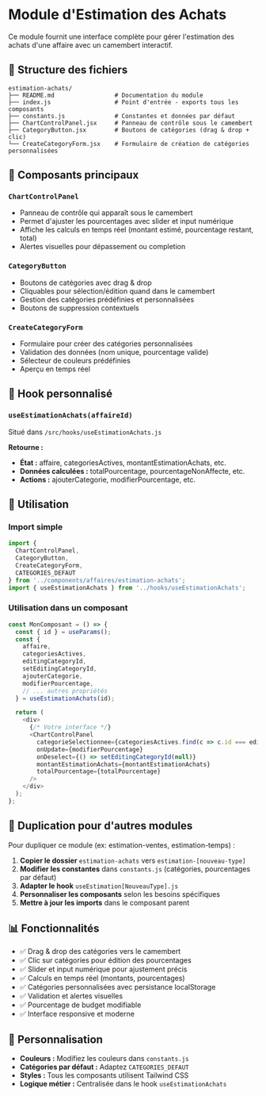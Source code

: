 # Module d'Estimation des Achats

Ce module fournit une interface complète pour gérer l'estimation des achats d'une affaire avec un camembert interactif.

## 📁 Structure des fichiers

```
estimation-achats/
├── README.md                 # Documentation du module
├── index.js                  # Point d'entrée - exports tous les composants
├── constants.js              # Constantes et données par défaut
├── ChartControlPanel.jsx     # Panneau de contrôle sous le camembert
├── CategoryButton.jsx        # Boutons de catégories (drag & drop + clic)
└── CreateCategoryForm.jsx    # Formulaire de création de catégories personnalisées
```

## 🎯 Composants principaux

### `ChartControlPanel`
- Panneau de contrôle qui apparaît sous le camembert
- Permet d'ajuster les pourcentages avec slider et input numérique
- Affiche les calculs en temps réel (montant estimé, pourcentage restant, total)
- Alertes visuelles pour dépassement ou completion

### `CategoryButton`
- Boutons de catégories avec drag & drop
- Cliquables pour sélection/édition quand dans le camembert
- Gestion des catégories prédéfinies et personnalisées
- Boutons de suppression contextuels

### `CreateCategoryForm`
- Formulaire pour créer des catégories personnalisées
- Validation des données (nom unique, pourcentage valide)
- Sélecteur de couleurs prédéfinies
- Aperçu en temps réel

## 🔧 Hook personnalisé

### `useEstimationAchats(affaireId)`
Situé dans `/src/hooks/useEstimationAchats.js`

**Retourne :**
- **État :** affaire, categoriesActives, montantEstimationAchats, etc.
- **Données calculées :** totalPourcentage, pourcentageNonAffecte, etc.
- **Actions :** ajouterCategorie, modifierPourcentage, etc.

## 🚀 Utilisation

### Import simple
```javascript
import { 
  ChartControlPanel, 
  CategoryButton, 
  CreateCategoryForm,
  CATEGORIES_DEFAUT 
} from '../components/affaires/estimation-achats';
import { useEstimationAchats } from '../hooks/useEstimationAchats';
```

### Utilisation dans un composant
```javascript
const MonComposant = () => {
  const { id } = useParams();
  const {
    affaire,
    categoriesActives,
    editingCategoryId,
    setEditingCategoryId,
    ajouterCategorie,
    modifierPourcentage,
    // ... autres propriétés
  } = useEstimationAchats(id);

  return (
    <div>
      {/* Votre interface */}
      <ChartControlPanel
        categorieSelectionnee={categoriesActives.find(c => c.id === editingCategoryId)}
        onUpdate={modifierPourcentage}
        onDeselect={() => setEditingCategoryId(null)}
        montantEstimationAchats={montantEstimationAchats}
        totalPourcentage={totalPourcentage}
      />
    </div>
  );
};
```

## 🔄 Duplication pour d'autres modules

Pour dupliquer ce module (ex: estimation-ventes, estimation-temps) :

1. **Copier le dossier** `estimation-achats` vers `estimation-[nouveau-type]`
2. **Modifier les constantes** dans `constants.js` (catégories, pourcentages par défaut)
3. **Adapter le hook** `useEstimation[NouveauType].js` 
4. **Personnaliser les composants** selon les besoins spécifiques
5. **Mettre à jour les imports** dans le composant parent

## 📊 Fonctionnalités

- ✅ Drag & drop des catégories vers le camembert
- ✅ Clic sur catégories pour édition des pourcentages
- ✅ Slider et input numérique pour ajustement précis
- ✅ Calculs en temps réel (montants, pourcentages)
- ✅ Catégories personnalisées avec persistance localStorage
- ✅ Validation et alertes visuelles
- ✅ Pourcentage de budget modifiable
- ✅ Interface responsive et moderne

## 🎨 Personnalisation

- **Couleurs :** Modifiez les couleurs dans `constants.js`
- **Catégories par défaut :** Adaptez `CATEGORIES_DEFAUT`
- **Styles :** Tous les composants utilisent Tailwind CSS
- **Logique métier :** Centralisée dans le hook `useEstimationAchats` 